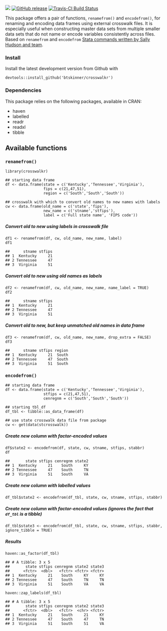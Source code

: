 ![](https://img.shields.io/badge/dev-beta-red.svg) [![GitHub
release](https://img.shields.io/github/release/btskinner/crosswalkr.svg)](https://github.com/btskinner/crosswalkr)
[![Travis-CI Build
Status](https://travis-ci.org/btskinner/crosswalkr.svg?branch=master)](https://travis-ci.org/btskinner/crosswalkr)

This package offers a pair of functions, `renamefrom()` and
`encodefrom()`, for renaming and encoding data frames using external
crosswalk files. It is especially useful when constructing master data
sets from multiple smaller data sets that do not name or encode
variables consistently across files. Based on `renamefrom` and
`encodefrom` [Stata commands written by Sally Hudson and
team](https://github.com/slhudson/rename-and-encode).

### Install

Install the latest development version from Github with

    devtools::install_github('btskinner/crosswalkr')

### Dependencies

This package relies on the following packages, available in CRAN:

-   haven
-   labelled
-   readr
-   readxl
-   tibble

Available functions
-------------------

### `renamefrom()`

    library(crosswalkr)

    ## starting data frame
    df <- data.frame(state = c('Kentucky','Tennessee','Virginia'),
                     fips = c(21,47,51),
                     region = c('South','South','South'))

    ## crosswalk with which to convert old names to new names with labels
    cw <- data.frame(old_name = c('state','fips'),
                     new_name = c('stname','stfips'),
                     label = c('Full state name', 'FIPS code'))

##### Convert old to new using labels in crosswalk file

    df1 <- renamefrom(df, cw, old_name, new_name, label)
    df1

    ##      stname stfips
    ## 1  Kentucky     21
    ## 2 Tennessee     47
    ## 3  Virginia     51

##### Convert old to new using old names as labels

    df2 <- renamefrom(df, cw, old_name, new_name, name_label = TRUE)
    df2

    ##      stname stfips
    ## 1  Kentucky     21
    ## 2 Tennessee     47
    ## 3  Virginia     51

##### Convert old to new, but keep unmatched old names in data frame

    df3 <- renamefrom(df, cw, old_name, new_name, drop_extra = FALSE)
    df3

    ##      stname stfips region
    ## 1  Kentucky     21  South
    ## 2 Tennessee     47  South
    ## 3  Virginia     51  South

### `encodefrom()`

    ## starting data frame
    df <- data.frame(state = c('Kentucky','Tennessee','Virginia'),
                     stfips = c(21,47,51),
                     cenregnm = c('South','South','South'))

    ## starting tbl_df
    df_tbl <- tibble::as_data_frame(df)

    ## use state crosswalk data file from package
    cw <- get(data(stcrosswalk))

##### Create new column with factor-encoded values

    df$state2 <- encodefrom(df, state, cw, stname, stfips, stabbr)
    df

    ##       state stfips cenregnm state2
    ## 1  Kentucky     21    South     KY
    ## 2 Tennessee     47    South     TN
    ## 3  Virginia     51    South     VA

##### Create new column with labelled values

    df_tbl$state2 <- encodefrom(df_tbl, state, cw, stname, stfips, stabbr)

##### Create new column with factor-encoded values (ignores the fact that `df_tbl` is a tibble)

    df_tbl$state3 <- encodefrom(df_tbl, state, cw, stname, stfips, stabbr, ignore_tibble = TRUE)

##### Results

    haven::as_factor(df_tbl)

    ## # A tibble: 3 x 5
    ##       state stfips cenregnm state2 state3
    ##      <fctr>  <dbl>   <fctr> <fctr> <fctr>
    ## 1  Kentucky     21    South     KY     KY
    ## 2 Tennessee     47    South     TN     TN
    ## 3  Virginia     51    South     VA     VA

    haven::zap_labels(df_tbl)

    ## # A tibble: 3 x 5
    ##       state stfips cenregnm state2 state3
    ##      <fctr>  <dbl>   <fctr>  <chr> <fctr>
    ## 1  Kentucky     21    South     21     KY
    ## 2 Tennessee     47    South     47     TN
    ## 3  Virginia     51    South     51     VA
